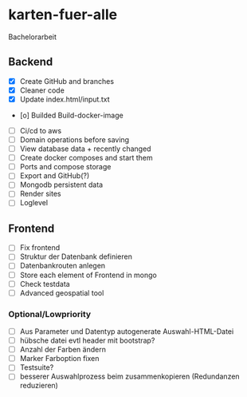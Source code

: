 # karten-fuer-alle
 Bachelorarbeit

## Backend
- [x] Create GitHub and branches
- [x] Cleaner code
- [x] Update index.html/input.txt
- [o] Builded Build-docker-image
- [ ] Ci/cd to aws
- [ ] Domain operations before saving
- [ ] View database data + recently changed
- [ ] Create docker composes and start them
- [ ] Ports and compose storage
- [ ] Export and GitHub(?)
- [ ] Mongodb persistent data
- [ ] Render sites
- [ ] Loglevel

## Frontend
- [ ] Fix frontend
- [ ] Struktur der Datenbank definieren
- [ ] Datenbankrouten anlegen
- [ ] Store each element of Frontend in mongo
- [ ] Check testdata
- [ ] Advanced geospatial tool

### Optional/Lowpriority
- [ ] Aus Parameter und Datentyp autogenerate Auswahl-HTML-Datei
- [ ] hübsche datei evtl header mit bootstrap?
- [ ] Anzahl der Farben ändern
- [ ] Marker Farboption fixen
- [ ] Testsuite?
- [ ] besserer Auswahlprozess beim zusammenkopieren (Redundanzen reduzieren)